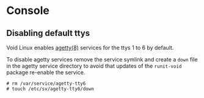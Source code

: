 # Console

## Disabling default ttys

Void Linux enables [agetty(8)](https://man.voidlinux.org/agetty.8) services for
the ttys 1 to 6 by default.

To disable agetty services remove the service symlink and create a `down` file
in the agetty service directory to avoid that updates of the `runit-void`
package re-enable the service.

```
# rm /var/service/agetty-tty6
# touch /etc/sv/agetty-tty6/down
```
